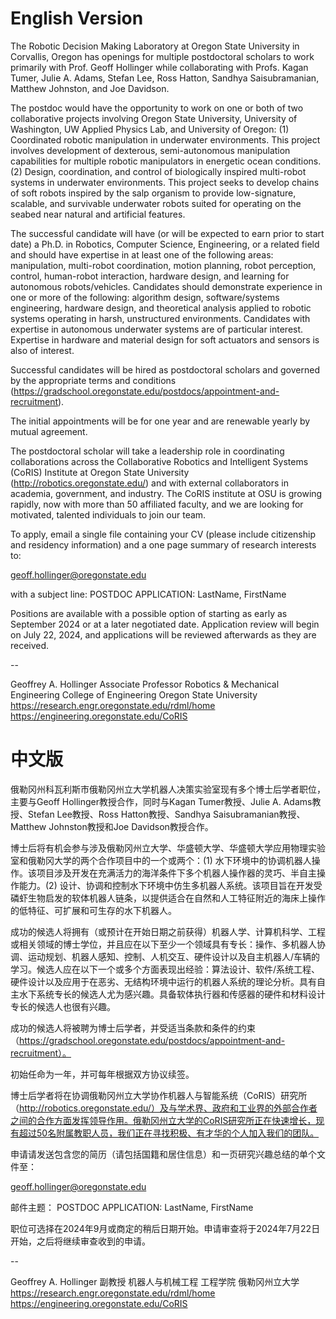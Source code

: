 
# English Version

The Robotic Decision Making Laboratory at Oregon State University in Corvallis, Oregon has openings for multiple postdoctoral scholars to work primarily with Prof. Geoff Hollinger while collaborating with Profs. Kagan Tumer, Julie A. Adams, Stefan Lee, Ross Hatton, Sandhya Saisubramanian, Matthew Johnston, and Joe Davidson.

The postdoc would have the opportunity to work on one or both of two collaborative projects involving Oregon State University, University of Washington, UW Applied Physics Lab, and University of Oregon: (1) Coordinated robotic manipulation in underwater environments. This project involves development of dexterous, semi-autonomous manipulation capabilities for multiple robotic manipulators in energetic ocean conditions. (2) Design, coordination, and control of biologically inspired multi-robot systems in underwater environments. This project seeks to develop chains of soft robots inspired by the salp organism to provide low-signature, scalable, and survivable underwater robots suited for operating on the seabed near natural and artificial features.

The successful candidate will have (or will be expected to earn prior to start date) a Ph.D. in Robotics, Computer Science, Engineering, or a related field and should have expertise in at least one of the following areas: manipulation, multi-robot coordination, motion planning, robot perception, control, human-robot interaction, hardware design, and learning for autonomous robots/vehicles. Candidates should demonstrate experience in one or more of the following: algorithm design, software/systems engineering, hardware design, and theoretical analysis applied to robotic systems operating in harsh, unstructured environments. Candidates with expertise in autonomous underwater systems are of particular interest. Expertise in hardware and material design for soft actuators and sensors is also of interest.

Successful candidates will be hired as postdoctoral scholars and governed by the appropriate terms and conditions (https://gradschool.oregonstate.edu/postdocs/appointment-and-recruitment).

The initial appointments will be for one year and are renewable yearly by mutual agreement.

The postdoctoral scholar will take a leadership role in coordinating collaborations across the Collaborative Robotics and Intelligent Systems (CoRIS) Institute at Oregon State University (http://robotics.oregonstate.edu/) and with external collaborators in academia, government, and industry. The CoRIS institute at OSU is growing rapidly, now with more than 50 affiliated faculty, and we are looking for motivated, talented individuals to join our team.

To apply, email a single file containing your CV (please include citizenship and residency information) and a one page summary of research interests to:

geoff.hollinger@oregonstate.edu

with a subject line:
POSTDOC APPLICATION: LastName, FirstName

Positions are available with a possible option of starting as early as September 2024 or at a later negotiated date. Application review will begin on July 22, 2024, and applications will be reviewed afterwards as they are received.

--

Geoffrey A. Hollinger
Associate Professor
Robotics & Mechanical Engineering
College of Engineering
Oregon State University
https://research.engr.oregonstate.edu/rdml/home
https://engineering.oregonstate.edu/CoRIS


# 中文版

俄勒冈州科瓦利斯市俄勒冈州立大学机器人决策实验室现有多个博士后学者职位，主要与Geoff Hollinger教授合作，同时与Kagan Tumer教授、Julie A. Adams教授、Stefan Lee教授、Ross Hatton教授、Sandhya Saisubramanian教授、Matthew Johnston教授和Joe Davidson教授合作。

博士后将有机会参与涉及俄勒冈州立大学、华盛顿大学、华盛顿大学应用物理实验室和俄勒冈大学的两个合作项目中的一个或两个：(1) 水下环境中的协调机器人操作。该项目涉及开发在充满活力的海洋条件下多个机器人操作器的灵巧、半自主操作能力。(2) 设计、协调和控制水下环境中仿生多机器人系统。该项目旨在开发受磷虾生物启发的软体机器人链条，以提供适合在自然和人工特征附近的海床上操作的低特征、可扩展和可生存的水下机器人。

成功的候选人将拥有（或预计在开始日期之前获得）机器人学、计算机科学、工程或相关领域的博士学位，并且应在以下至少一个领域具有专长：操作、多机器人协调、运动规划、机器人感知、控制、人机交互、硬件设计以及自主机器人/车辆的学习。候选人应在以下一个或多个方面表现出经验：算法设计、软件/系统工程、硬件设计以及应用于在恶劣、无结构环境中运行的机器人系统的理论分析。具有自主水下系统专长的候选人尤为感兴趣。具备软体执行器和传感器的硬件和材料设计专长的候选人也很有兴趣。

成功的候选人将被聘为博士后学者，并受适当条款和条件的约束（https://gradschool.oregonstate.edu/postdocs/appointment-and-recruitment）。

初始任命为一年，并可每年根据双方协议续签。

博士后学者将在协调俄勒冈州立大学协作机器人与智能系统（CoRIS）研究所（http://robotics.oregonstate.edu/）及与学术界、政府和工业界的外部合作者之间的合作方面发挥领导作用。俄勒冈州立大学的CoRIS研究所正在快速增长，现有超过50名附属教职人员，我们正在寻找积极、有才华的个人加入我们的团队。

申请请发送包含您的简历（请包括国籍和居住信息）和一页研究兴趣总结的单个文件至：

geoff.hollinger@oregonstate.edu

邮件主题：
POSTDOC APPLICATION: LastName, FirstName

职位可选择在2024年9月或商定的稍后日期开始。申请审查将于2024年7月22日开始，之后将继续审查收到的申请。

--

Geoffrey A. Hollinger
副教授
机器人与机械工程
工程学院
俄勒冈州立大学
https://research.engr.oregonstate.edu/rdml/home
https://engineering.oregonstate.edu/CoRIS

